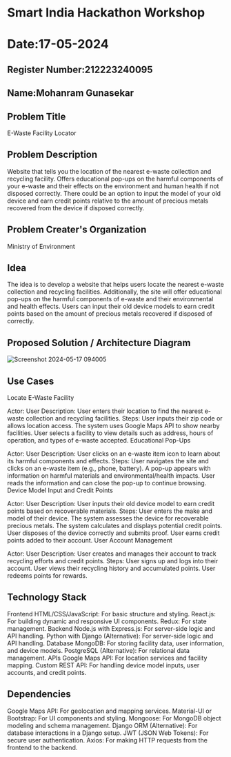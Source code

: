 # Smart India Hackathon Workshop
# Date:17-05-2024
## Register Number:212223240095
## Name:Mohanram Gunasekar
## Problem Title
E-Waste Facility Locator
## Problem Description
Website that tells you the location of the nearest e-waste collection and recycling facility. Offers educational pop-ups on the harmful components of your e-waste and their effects on the environment and human health if not disposed correctly. There could be an option to input the model of your old device and earn credit points relative to the amount of precious metals recovered from the device if disposed correctly.
## Problem Creater's Organization
Ministry of Environment

## Idea
The idea is to develop a website that helps users locate the nearest e-waste collection and recycling facilities. Additionally, the site will offer educational pop-ups on the harmful components of e-waste and their environmental and health effects. Users can input their old device models to earn credit points based on the amount of precious metals recovered if disposed of correctly.

## Proposed Solution / Architecture Diagram
![Screenshot 2024-05-17 094005](https://github.com/MohanramGunasekar/SIHPS/assets/139841812/641054d0-baeb-44cc-9ceb-4ed1ffb4dbe4)


## Use Cases
Locate E-Waste Facility

Actor: User
Description: User enters their location to find the nearest e-waste collection and recycling facilities.
Steps:
User inputs their zip code or allows location access.
The system uses Google Maps API to show nearby facilities.
User selects a facility to view details such as address, hours of operation, and types of e-waste accepted.
Educational Pop-Ups

Actor: User
Description: User clicks on an e-waste item icon to learn about its harmful components and effects.
Steps:
User navigates the site and clicks on an e-waste item (e.g., phone, battery).
A pop-up appears with information on harmful materials and environmental/health impacts.
User reads the information and can close the pop-up to continue browsing.
Device Model Input and Credit Points

Actor: User
Description: User inputs their old device model to earn credit points based on recoverable materials.
Steps:
User enters the make and model of their device.
The system assesses the device for recoverable precious metals.
The system calculates and displays potential credit points.
User disposes of the device correctly and submits proof.
User earns credit points added to their account.
User Account Management

Actor: User
Description: User creates and manages their account to track recycling efforts and credit points.
Steps:
User signs up and logs into their account.
User views their recycling history and accumulated points.
User redeems points for rewards.

## Technology Stack
Frontend
HTML/CSS/JavaScript: For basic structure and styling.
React.js: For building dynamic and responsive UI components.
Redux: For state management.
Backend
Node.js with Express.js: For server-side logic and API handling.
Python with Django (Alternative): For server-side logic and API handling.
Database
MongoDB: For storing facility data, user information, and device models.
PostgreSQL (Alternative): For relational data management.
APIs
Google Maps API: For location services and facility mapping.
Custom REST API: For handling device model inputs, user accounts, and credit points.

## Dependencies
Google Maps API: For geolocation and mapping services.
Material-UI or Bootstrap: For UI components and styling.
Mongoose: For MongoDB object modeling and schema management.
Django ORM (Alternative): For database interactions in a Django setup.
JWT (JSON Web Tokens): For secure user authentication.
Axios: For making HTTP requests from the frontend to the backend.
